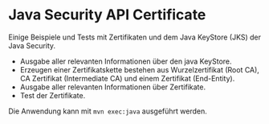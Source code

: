 # Java Security API Certificate
Einige Beispiele und Tests mit Zertifikaten und dem Java KeyStore (JKS) der Java Security.

* Ausgabe aller relevanten Informationen über den java KeyStore.
* Erzeugen einer Zertifikatskette bestehen aus Wurzelzertifikat (Root CA), CA Zertifikat (Intermediate CA) und einem Zertifikat (End-Entity).
* Ausgabe aller relevanten Informationen über Zertifikate.
* Test der Zertifikate.

Die Anwendung kann mit `mvn exec:java` ausgeführt werden.

